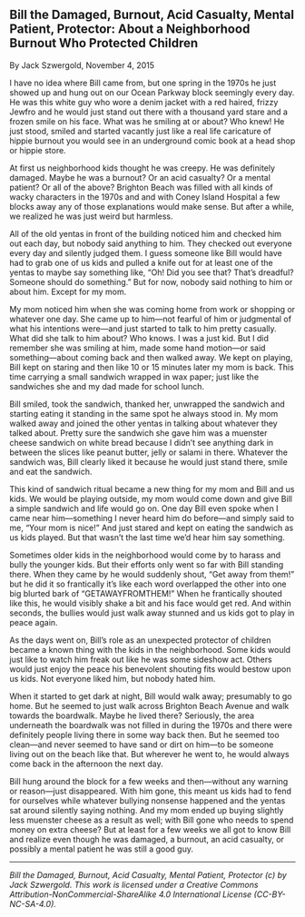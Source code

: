 ## Bill the Damaged, Burnout, Acid Casualty, Mental Patient, Protector: About a Neighborhood Burnout Who Protected Children

By Jack Szwergold, November 4, 2015

I have no idea where Bill came from, but one spring in the 1970s he just showed up and hung out on our Ocean Parkway block seemingly every day. He was this white guy who wore a denim jacket with a red haired, frizzy Jewfro and he would just stand out there with a thousand yard stare and a frozen smile on his face. What was he smiling at or about? Who knew! He just stood, smiled and started vacantly just like a real life caricature of hippie burnout you would see in an underground comic book at a head shop or hippie store.

At first us neighborhood kids thought he was creepy. He was definitely damaged. Maybe he was a burnout? Or an acid casualty? Or a mental patient? Or all of the above? Brighton Beach was filled with all kinds of wacky characters in the 1970s and and with Coney Island Hospital a few blocks away any of those explanations would make sense. But after a while, we realized he was just weird but harmless. 

All of the old yentas in front of the building noticed him and checked him out each day, but nobody said anything to him. They checked out everyone  every day and silently judged them. I guess someone like Bill would have had to grab one of us kids and pulled a knife out for at least one of the yentas to maybe say something like, “Oh! Did you see that? That’s dreadful? Someone should do something.” But for now, nobody said nothing to him or about him. Except for my mom.

My mom noticed him when she was coming home from work or shopping or whatever one day. She came up to him—not fearful of him or judgmental of what his intentions were—and just started to talk to him pretty casually. What did she talk to him about? Who knows. I was a just kid. But I did remember she was smiling at him, made some hand motion—or said something—about coming back and then walked away. We kept on playing, Bill kept on staring and then like 10 or 15 minutes later my mom is back. This time carrying a small sandwich wrapped in wax paper; just like the sandwiches she and my dad made for school lunch.

Bill smiled, took the sandwich, thanked her, unwrapped the sandwich and starting eating it standing in the same spot he always stood in. My mom walked away and joined the other yentas in talking about whatever they talked about. Pretty sure the sandwich she gave him was a muenster cheese sandwich on white bread because I didn’t see anything dark in between the slices like peanut butter, jelly or salami in there. Whatever the sandwich was, Bill clearly liked it because he would just stand there, smile and eat the sandwich.

This kind of sandwich ritual became a new thing for my mom and Bill and us kids. We would be playing outside, my mom would come down and give Bill a simple sandwich and life would go on. One day Bill even spoke when I came near him—something I never heard him do before—and simply said to me, “Your mom is nice!” And just stared and kept on eating the sandwich as us kids played. But that wasn’t the last time we’d hear him say something.

Sometimes older kids in the neighborhood would come by to harass and bully the younger kids. But their efforts only went so far with Bill standing there. When they came by he would suddenly shout, “Get away from them!” but he did it so frantically it’s like each word overlapped the other into one big blurted bark of “GETAWAYFROMTHEM!” When he frantically shouted like this, he would visibly shake a bit and his face would get red. And within seconds, the bullies would just walk away stunned and us kids got to play  in peace again.

As the days went on, Bill’s role as an unexpected protector of children became a known thing with the kids in the neighborhood. Some kids would just like to watch him freak out like he was some sideshow act. Others would just enjoy the peace his benevolent shouting fits would bestow upon us kids. Not everyone liked him, but nobody hated him.

When it started to get dark at night, Bill would walk away; presumably to go home. But he seemed to just walk across Brighton Beach Avenue and walk towards the boardwalk. Maybe he lived there? Seriously, the area underneath the boardwalk was not filled in during the 1970s and there were definitely people living there in some way back then. But he seemed too clean—and never seemed to have sand or dirt on him—to be someone living out on the beach like that. But wherever he went to, he would always come back in the afternoon the next day.

Bill hung around the block for a few weeks and then—without any warning or reason—just disappeared. With him gone, this meant us kids had to fend for ourselves while whatever bullying nonsense happened and the yentas sat around silently saying nothing. And my mom ended up buying slightly less muenster cheese as a result as well; with Bill gone who needs to spend money on extra cheese? But at least for a few weeks we all got to know Bill and realize even though he was damaged, a burnout, an acid casualty, or possibly a mental patient he was still a good guy.

***

*Bill the Damaged, Burnout, Acid Casualty, Mental Patient, Protector (c) by Jack Szwergold. This work is licensed under a Creative Commons Attribution-NonCommercial-ShareAlike 4.0 International License (CC-BY-NC-SA-4.0).*
